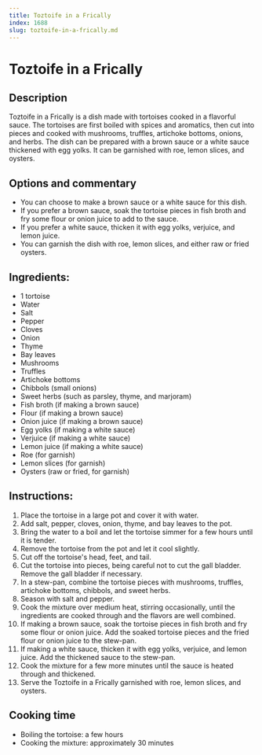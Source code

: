 ```yaml
---
title: Toztoife in a Frically
index: 1688
slug: toztoife-in-a-frically.md
---
```


# Toztoife in a Frically

## Description
Toztoife in a Frically is a dish made with tortoises cooked in a flavorful sauce. The tortoises are first boiled with spices and aromatics, then cut into pieces and cooked with mushrooms, truffles, artichoke bottoms, onions, and herbs. The dish can be prepared with a brown sauce or a white sauce thickened with egg yolks. It can be garnished with roe, lemon slices, and oysters.

## Options and commentary
- You can choose to make a brown sauce or a white sauce for this dish.
- If you prefer a brown sauce, soak the tortoise pieces in fish broth and fry some flour or onion juice to add to the sauce.
- If you prefer a white sauce, thicken it with egg yolks, verjuice, and lemon juice.
- You can garnish the dish with roe, lemon slices, and either raw or fried oysters.

## Ingredients:
- 1 tortoise
- Water
- Salt
- Pepper
- Cloves
- Onion
- Thyme
- Bay leaves
- Mushrooms
- Truffles
- Artichoke bottoms
- Chibbols (small onions)
- Sweet herbs (such as parsley, thyme, and marjoram)
- Fish broth (if making a brown sauce)
- Flour (if making a brown sauce)
- Onion juice (if making a brown sauce)
- Egg yolks (if making a white sauce)
- Verjuice (if making a white sauce)
- Lemon juice (if making a white sauce)
- Roe (for garnish)
- Lemon slices (for garnish)
- Oysters (raw or fried, for garnish)

## Instructions:
1. Place the tortoise in a large pot and cover it with water.
2. Add salt, pepper, cloves, onion, thyme, and bay leaves to the pot.
3. Bring the water to a boil and let the tortoise simmer for a few hours until it is tender.
4. Remove the tortoise from the pot and let it cool slightly.
5. Cut off the tortoise's head, feet, and tail.
6. Cut the tortoise into pieces, being careful not to cut the gall bladder. Remove the gall bladder if necessary.
7. In a stew-pan, combine the tortoise pieces with mushrooms, truffles, artichoke bottoms, chibbols, and sweet herbs.
8. Season with salt and pepper.
9. Cook the mixture over medium heat, stirring occasionally, until the ingredients are cooked through and the flavors are well combined.
10. If making a brown sauce, soak the tortoise pieces in fish broth and fry some flour or onion juice. Add the soaked tortoise pieces and the fried flour or onion juice to the stew-pan.
11. If making a white sauce, thicken it with egg yolks, verjuice, and lemon juice. Add the thickened sauce to the stew-pan.
12. Cook the mixture for a few more minutes until the sauce is heated through and thickened.
13. Serve the Toztoife in a Frically garnished with roe, lemon slices, and oysters.

## Cooking time
- Boiling the tortoise: a few hours
- Cooking the mixture: approximately 30 minutes